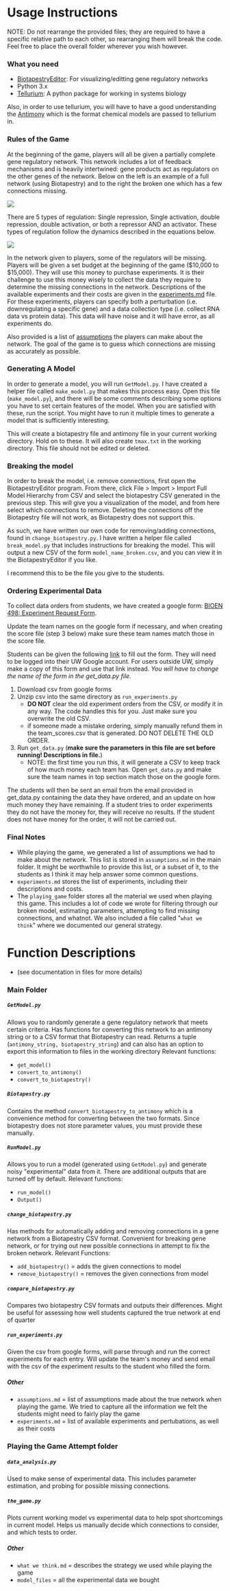 # Usage Instructions
NOTE: Do not rearrange the provided files; they are required to have a specific relative path to each other, so rearranging them will break the code. Feel free to place the overall folder wherever you wish however.

### What you need

* [BiotapestryEditor](http://www.biotapestry.org/): For visualizing/editting gene regulatory networks
* Python 3.x
* [Tellurium](https://tellurium.readthedocs.io/en/latest/index.html): A python package for working in systems biology

Also, in order to use tellurium, you will have to have a good understanding the [Antimony](https://tellurium.readthedocs.io/en/latest/antimony.html) which is the
format chemical models are passed to tellurium in.


### Rules of the Game


At the beginning of the game, players will all be given a partially complete gene regulatory network.
This network includes a lot of feedback mechanisms and is heavily intertwined: gene products act as regulators
on the other genes of the network. Below on the left is an example of a full network (using Biotapestry) and to
the right the broken one which has a few connections missing.


![](example_pathway.png) 

There are 5 types of regulation: Single repression, Single activation,
double repression, double activation, or both a repressor AND an activator. These types of regulation follow
the dynamics described in the equations below.

![](formulas.png)

In the network given to players, some of the regulators will be missing. 
Players will be given a set budget at the beginning of the game ($10,000 to $15,000). They will use this money to purchase 
experiments. It is their challenge to use this money wisely to collect the data they require to
determine the missing connections in the network. Descriptions of the available experiments and their costs are given in the
[experiments.md](experiments.md) file. For these experiments, players can specify both a perturbation (i.e. downregulating a
specific gene) and a data collection type (i.e. collect RNA data vs protein data). This data will have noise and it will have error, as all experiments do.

Also provided is a list of [assumptions](assumptions.md) the players can make about the network. The goal of the game is to
guess which connections are missing as accurately as possible.

### Generating A Model
In order to generate a model, you will run `GetModel.py`. I have created a helper file called `make_model.py` that makes this process easy. Open this file (`make_model.py`), and there will be some comments describing some options you have to set certain features of the model. When you are satisfied with these, run the script. You might have to run it multiple times to generate a model that is sufficiently interesting. 

This will create a biotapestry file and antimony file in your current working directory. Hold on to these. It will also create `tmax.txt` in the working directory. This file should not be edited or deleted.

### Breaking the model
In order to break the model, i.e. remove connections, first open the BiotapestryEditor program. From there, click File > Import > Import Full Model Hierarchy from CSV and select the biotapestry CSV generated in the previous step. This will give you a visualization of the model, and from here select which connections to remove. Deleting the connections off the Biotapestry file will not work, as Biotapestry does not support this. 

As such, we have written our own code for removing/adding connections, found in `change_biotapestry.py`. I have written a helper file called `break_model.py` that includes instructions for breaking the model. This will output a new CSV of the form `model_name_broken.csv`, and you can view it in the BiotapestryEditor if you like.

I recommend this to be the file you give to the students.


### Ordering Experimental Data
To collect data orders from students, we have created a google form: [BIOEN 498: Experiment Request Form](https://docs.google.com/forms/d/1OFsoRf8hEJw4d3bpdQHlR1wrq_fUVGD6PmKRf3d1TdY). 

Update the team names on the google form if necessary, and when creating the score file (step 3 below) make sure these team names match those in the score file.

Students can be given the following [link](https://goo.gl/forms/tNdhQsd37YHjuPTJ2) to fill out the form. They will need to be logged into their UW Google account.
For users outside UW, simply make a copy of this form and use that link instead. *You will have to change the name of the form in the get_data.py file.*

1. Download csv from google forms
2. Unzip csv into the same directory as `run_experiments.py`
	* **DO NOT** clear the old experiment orders from the CSV, or modify it in any way. The code handles this for you. Just make sure you overwrite the old CSV.
	* if someone made a mistake ordering, simply manually refund them in the team_scores.csv that is generated. DO NOT DELETE THE OLD ORDER.
3. Run `get_data.py` (**make sure the parameters in this file are set before running! Descriptions in file.**)  
	* NOTE: the first time you run this, it will generate a CSV to keep track of how much money each team has. Open `get_data.py` and make sure the team names in top section match those on the google form.

The students will then be sent an email from the email provided in get_data.py containing the data they have ordered, and an update on how much money they have remaining. If a student tries to order experiments they do not have the money for, they will receive no results.
If the student does not have money for the order, it will not be carried out.

### Final Notes
  * While playing the game, we generated a list of assumptions we had to make about the network. 
	  This list is stored in `assumptions.md` in the main folder. It might be worthwhile to provide this list, or a subset of it, to the students as I think it may help answer some common questions.
  * `experiments.md` stores the list of experiments, including their descriptions and costs.
  * The `playing_game` folder stores all the material we used when playing this game. This includes 
	  a lot of code we wrote for filtering through our broken model, estimating parameters, attempting to find missing connections, and whatnot. We also included a file called "`what we think`" where we documented our general strategy.


# Function Descriptions
  * (see documentation in files for more details)

### Main Folder

##### `GetModel.py`
Allows you to randomly generate a gene regulatory network that meets certain criteria. Has functions for converting this network to an antimony string or to a 
CSV format that Biotapestry can read. Returns a tuple (`antimony_string, biotapestry_string`) and can also has an option to export this information to files in the working directory
Relevant functions:
  * `get_model()`
  * `convert_to_antimony()`
  * `convert_to_biotapestry()`

##### `Biotapestry.py`
Contains the method `convert_biotapestry_to_antimony` which is a convenience method for converting between the two formats. Since biotapestry does not store parameter values, you must provide these manually. 

##### `RunModel.py`
Allows you to run a model (generated using `GetModel.py`) and generate noisy "experimental" data from it. There are additional outputs that are turned off by default.
Relevant functions:
  * `run_model()`
  * `Output()`


##### `change_biotapestry.py`
Has methods for automatically adding and removing connections in a gene network
from a Biotapestry CSV format. Convenient for breaking gene network, or for
trying out new possible connections in attempt to fix the broken network.
Relevant Functions:
  * `add_biotapestry()` = adds the given connections to model
  * `remove_biotapestry()` = removes the given connections from model

##### `compare_biotapestry.py`
Compares two biotapestry CSV formats and outputs their differences.
Might be useful for assessing how well students captured the true network
at end of quarter

##### `run_experiments.py`
Given the csv from google forms, will parse through and run the correct experiments for each entry. Will update the team's money and send email with the csv of the experiment results to the student who filled the form.

##### Other
  * `assumptions.md` = list of assumptions made about the true network when playing the game. We tried to capture all the information we felt the students might need to fairly play the game
  * `experiments.md` = list of available experiments and pertubations, as well as their costs


### Playing the Game Attempt folder

##### `data_analysis.py`
Used to make sense of experimental data. This includes parameter estimation, and probing for possible missing connections.

##### `the_game.py`
Plots current working model vs experimental data to help spot shortcomings in current model. Helps us manually decide which connections to consider, and which tests to order.

##### Other
  * `what we think.md` = describes the strategy we used while playing the game
  * `model_files` = all the experimental data we bought
